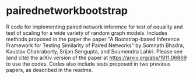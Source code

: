 # pairednetworkbootstrap
R code for implementing paired network inference for test of equality and test of scaling for a wide variety of random graph models. Includes methods proposed in the paper the paper "A Bootstrap-based Inference Framework for Testing Similarity of Paired Networks" by Somnath Bhadra, Kaustav Chakraborty, Srijan Sengupta, and Soumendra Lahiri. Please see (and cite) the arXiv version of the paper at https://arxiv.org/abs/1911.06869 to use the codes. Codes also include tests proposed in two previous papers, as described in the readme.
